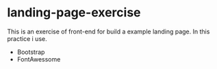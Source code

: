# landing-page-exercise
This is an exercise of front-end for build a example landing page.
In this practice i use.
* Bootstrap
* FontAwessome

